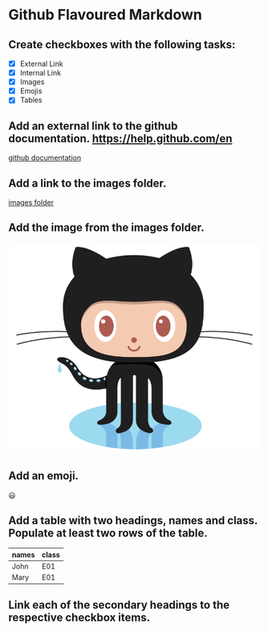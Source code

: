 # Github Flavoured Markdown

## Create checkboxes with the following tasks: 
- [X] External Link
- [X] Internal Link
- [X] Images
- [X] Emojis 
- [X] Tables 

## Add an external link to the github documentation. https://help.github.com/en
[github documentation](https://help.github.com/en)

## Add a link to the images folder.
[images folder](images/)

## Add the image from the images folder. 
![logo](images/logo.png)

## Add an emoji. 
:smiley:

## Add a table with two headings, names and class. Populate at least two rows of the table.

| names                   | class               |
|-------------------------|---------------------|
| John                    | E01                 |
| Mary                    | E01                 |


## Link each of the secondary headings to the respective checkbox items.

